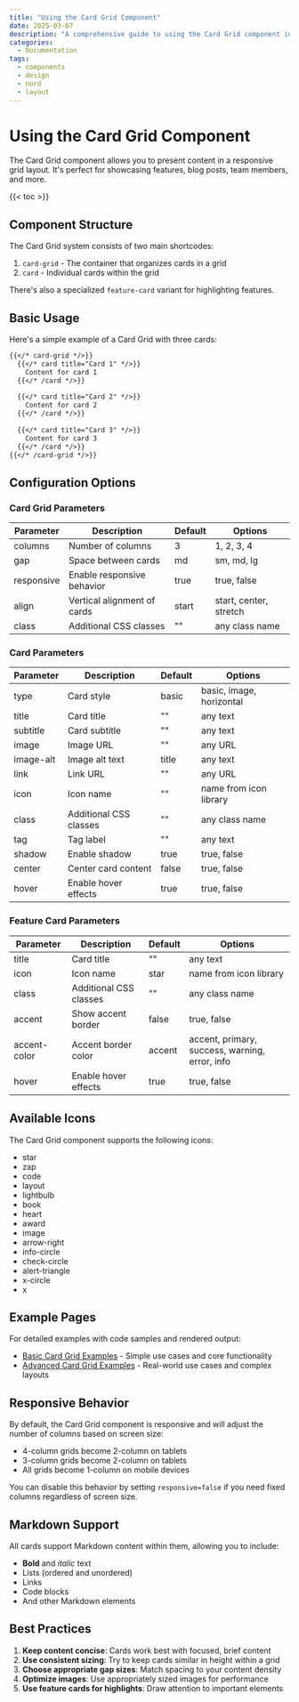 ```yaml
---
title: "Using the Card Grid Component"
date: 2025-03-07
description: "A comprehensive guide to using the Card Grid component in the Nord Hugo theme"
categories:
  - Documentation
tags:
  - components
  - design
  - nord
  - layout
---
```


# Using the Card Grid Component

The Card Grid component allows you to present content in a responsive grid layout. It's perfect for showcasing features, blog posts, team members, and more.

{{< toc >}}

## Component Structure

The Card Grid system consists of two main shortcodes:

1. `card-grid` - The container that organizes cards in a grid
2. `card` - Individual cards within the grid

There's also a specialized `feature-card` variant for highlighting features.

## Basic Usage

Here's a simple example of a Card Grid with three cards:

```markdown
{{</* card-grid */>}}
  {{</* card title="Card 1" */>}}
    Content for card 1
  {{</* /card */>}}
  
  {{</* card title="Card 2" */>}}
    Content for card 2
  {{</* /card */>}}
  
  {{</* card title="Card 3" */>}}
    Content for card 3
  {{</* /card */>}}
{{</* /card-grid */>}}
```

## Configuration Options

### Card Grid Parameters

| Parameter | Description | Default | Options |
|-----------|-------------|---------|---------|
| columns | Number of columns | 3 | 1, 2, 3, 4 |
| gap | Space between cards | md | sm, md, lg |
| responsive | Enable responsive behavior | true | true, false |
| align | Vertical alignment of cards | start | start, center, stretch |
| class | Additional CSS classes | "" | any class name |

### Card Parameters

| Parameter | Description | Default | Options |
|-----------|-------------|---------|---------|
| type | Card style | basic | basic, image, horizontal |
| title | Card title | "" | any text |
| subtitle | Card subtitle | "" | any text |
| image | Image URL | "" | any URL |
| image-alt | Image alt text | title | any text |
| link | Link URL | "" | any URL |
| icon | Icon name | "" | name from icon library |
| class | Additional CSS classes | "" | any class name |
| tag | Tag label | "" | any text |
| shadow | Enable shadow | true | true, false |
| center | Center card content | false | true, false |
| hover | Enable hover effects | true | true, false |

### Feature Card Parameters

| Parameter | Description | Default | Options |
|-----------|-------------|---------|---------|
| title | Card title | "" | any text |
| icon | Icon name | star | name from icon library |
| class | Additional CSS classes | "" | any class name |
| accent | Show accent border | false | true, false |
| accent-color | Accent border color | accent | accent, primary, success, warning, error, info |
| hover | Enable hover effects | true | true, false |

## Available Icons

The Card Grid component supports the following icons:

- star
- zap
- code
- layout
- lightbulb
- book
- heart
- award
- image
- arrow-right
- info-circle
- check-circle
- alert-triangle
- x-circle
- x

## Example Pages

For detailed examples with code samples and rendered output:

- [Basic Card Grid Examples](/posts/card-grid-basic) - Simple use cases and core functionality
- [Advanced Card Grid Examples](/posts/card-grid-advanced) - Real-world use cases and complex layouts

## Responsive Behavior

By default, the Card Grid component is responsive and will adjust the number of columns based on screen size:

- 4-column grids become 2-column on tablets
- 3-column grids become 2-column on tablets
- All grids become 1-column on mobile devices

You can disable this behavior by setting `responsive=false` if you need fixed columns regardless of screen size.

## Markdown Support

All cards support Markdown content within them, allowing you to include:

- **Bold** and *italic* text
- Lists (ordered and unordered)
- Links
- Code blocks
- And other Markdown elements

## Best Practices

1. **Keep content concise**: Cards work best with focused, brief content
2. **Use consistent sizing**: Try to keep cards similar in height within a grid
3. **Choose appropriate gap sizes**: Match spacing to your content density
4. **Optimize images**: Use appropriately sized images for performance
5. **Use feature cards for highlights**: Draw attention to important elements
